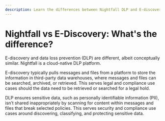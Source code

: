 ```yaml
---
description: Learn the differences between Nightfall DLP and E-discovery
---
```


# Nightfall vs E-Discovery: What's the difference?

E-discovery and data loss prevention (DLP) are different, albeit conceptually similar. Nightfall is a cloud-native DLP platform.

E-discovery typically pulls messages and files from a platform to store the information in third-party data warehouses, where messages and files can be searched, archived, or retrieved. This serves legal and compliance use cases should the data need to be retrieved or searched for a legal hold.

DLP ensures sensitive data, such as personally identifiable information (PII), isn’t shared inappropriately by scanning for content within messages and files that break selected policies. This serves security and compliance use cases around discovering, classifying, and protecting sensitive data.
